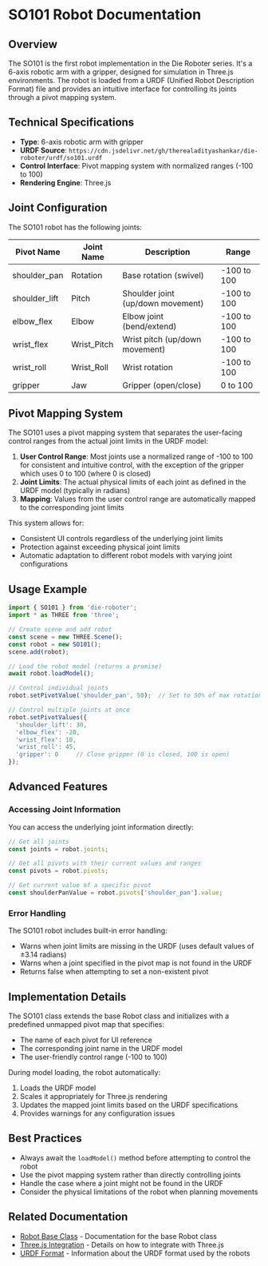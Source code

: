 # SO101 Robot Documentation

## Overview

The SO101 is the first robot implementation in the Die Roboter series. It's a 6-axis robotic arm with a gripper, designed for simulation in Three.js environments. The robot is loaded from a URDF (Unified Robot Description Format) file and provides an intuitive interface for controlling its joints through a pivot mapping system.

## Technical Specifications

- **Type**: 6-axis robotic arm with gripper
- **URDF Source**: `https://cdn.jsdelivr.net/gh/therealadityashankar/die-roboter/urdf/so101.urdf`
- **Control Interface**: Pivot mapping system with normalized ranges (-100 to 100)
- **Rendering Engine**: Three.js

## Joint Configuration

The SO101 robot has the following joints:

| Pivot Name     | Joint Name   | Description                                   | Range        |
|----------------|--------------|-----------------------------------------------|--------------|
| shoulder_pan   | Rotation     | Base rotation (swivel)                        | -100 to 100  |
| shoulder_lift  | Pitch        | Shoulder joint (up/down movement)             | -100 to 100  |
| elbow_flex     | Elbow        | Elbow joint (bend/extend)                     | -100 to 100  |
| wrist_flex     | Wrist_Pitch  | Wrist pitch (up/down movement)                | -100 to 100  |
| wrist_roll     | Wrist_Roll   | Wrist rotation                                | -100 to 100  |
| gripper        | Jaw          | Gripper (open/close)                          | 0 to 100     |

## Pivot Mapping System

The SO101 uses a pivot mapping system that separates the user-facing control ranges from the actual joint limits in the URDF model:

1. **User Control Range**: Most joints use a normalized range of -100 to 100 for consistent and intuitive control, with the exception of the gripper which uses 0 to 100 (where 0 is closed)
2. **Joint Limits**: The actual physical limits of each joint as defined in the URDF model (typically in radians)
3. **Mapping**: Values from the user control range are automatically mapped to the corresponding joint limits

This system allows for:
- Consistent UI controls regardless of the underlying joint limits
- Protection against exceeding physical joint limits
- Automatic adaptation to different robot models with varying joint configurations

## Usage Example

```javascript
import { SO101 } from 'die-roboter';
import * as THREE from 'three';

// Create scene and add robot
const scene = new THREE.Scene();
const robot = new SO101();
scene.add(robot);

// Load the robot model (returns a promise)
await robot.loadModel();

// Control individual joints
robot.setPivotValue('shoulder_pan', 50);  // Set to 50% of max rotation

// Control multiple joints at once
robot.setPivotValues({
  'shoulder_lift': 30,
  'elbow_flex': -20,
  'wrist_flex': 10,
  'wrist_roll': 45,
  'gripper': 0     // Close gripper (0 is closed, 100 is open)
});
```

## Advanced Features

### Accessing Joint Information

You can access the underlying joint information directly:

```javascript
// Get all joints
const joints = robot.joints;

// Get all pivots with their current values and ranges
const pivots = robot.pivots;

// Get current value of a specific pivot
const shoulderPanValue = robot.pivots['shoulder_pan'].value;
```

### Error Handling

The SO101 robot includes built-in error handling:

- Warns when joint limits are missing in the URDF (uses default values of ±3.14 radians)
- Warns when a joint specified in the pivot map is not found in the URDF
- Returns false when attempting to set a non-existent pivot

## Implementation Details

The SO101 class extends the base Robot class and initializes with a predefined unmapped pivot map that specifies:
- The name of each pivot for UI reference
- The corresponding joint name in the URDF model
- The user-friendly control range (-100 to 100)

During model loading, the robot automatically:
1. Loads the URDF model
2. Scales it appropriately for Three.js rendering
3. Updates the mapped joint limits based on the URDF specifications
4. Provides warnings for any configuration issues

## Best Practices

- Always await the `loadModel()` method before attempting to control the robot
- Use the pivot mapping system rather than directly controlling joints
- Handle the case where a joint might not be found in the URDF
- Consider the physical limitations of the robot when planning movements

## Related Documentation

- [Robot Base Class](./Robot.md) - Documentation for the base Robot class
- [Three.js Integration](./ThreeJsIntegration.md) - Details on how to integrate with Three.js
- [URDF Format](./URDF.md) - Information about the URDF format used by the robots
